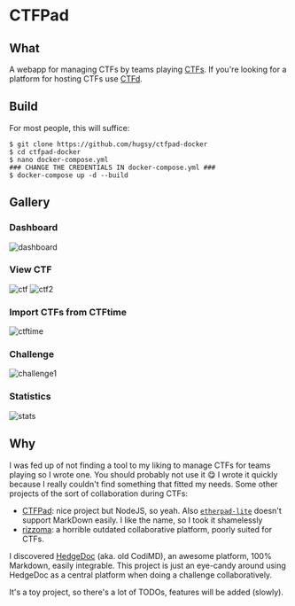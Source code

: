 # CTFPad

## What

A webapp for managing CTFs by teams playing [CTFs](https://en.wikipedia.org/wiki/Wargame_(hacking)). If you're looking for a platform for hosting CTFs use [CTFd](https://github.com/ctfd/ctfd).




## Build


For most people, this will suffice:

```
$ git clone https://github.com/hugsy/ctfpad-docker
$ cd ctfpad-docker
$ nano docker-compose.yml
### CHANGE THE CREDENTIALS IN docker-compose.yml ###
$ docker-compose up -d --build
```


## Gallery

### Dashboard

![dashboard](https://i.imgur.com/vWvgjQ1.png)

### View CTF

![ctf](https://i.imgur.com/kEJo9Jj.png)
![ctf2](https://i.imgur.com/fe3vvfC.png)

### Import CTFs from CTFtime

![ctftime](https://i.imgur.com/TnOupMe.png)


### Challenge

![challenge1](https://i.imgur.com/YRvXs3u.png)


### Statistics

![stats](https://i.imgur.com/PGsPztU.png)





## Why

I was fed up of not finding a tool to my liking to manage CTFs for teams playing so I wrote one. You should probably not use it 😋 I wrote it quickly because I really couldn't find something that fitted my needs. Some other projects of the sort of collaboration during CTFs:

 - [CTFPad](https://github.com/StratumAuhuur/CTFPad): nice project but NodeJS, so yeah. Also  [`etherpad-lite`](https://yopad.eu) doesn't support MarkDown easily. I like the name, so I took it shamelessly
 - [rizzoma](http://rizzoma.com/): a horrible outdated collaborative platform, poorly suited for CTFs.

I discovered [HedgeDoc](https://demo.hedgedoc.org/features?both) (aka. old CodiMD), an awesome platform, 100% Markdown, easily integrable. This project is just an eye-candy around using HedgeDoc as a central platform when doing a challenge collaboratively.

It's a toy project, so there's a lot of TODOs, features will be added (slowly).
